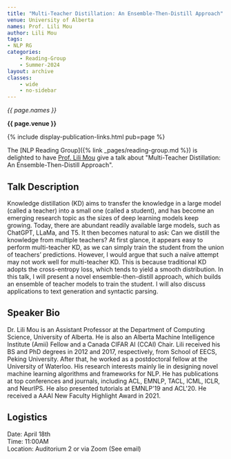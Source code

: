 ```yaml
---
title: "Multi-Teacher Distillation: An Ensemble-Then-Distill Approach"
venue: University of Alberta
names: Prof. Lili Mou
author: Lili Mou
tags:
- NLP RG
categories:
    - Reading-Group
    - Summer-2024
layout: archive
classes:
    - wide
    - no-sidebar
---
```


*{{ page.names }}*

**{{ page.venue }}**

{% include display-publication-links.html pub=page %}

The [NLP Reading Group]({% link _pages/reading-group.md %}) is delighted to have [Prof. Lili Mou](https://lili-mou.github.io/) give a talk about "Multi-Teacher Distillation: An Ensemble-Then-Distill Approach".

## Talk Description

Knowledge distillation (KD) aims to transfer the knowledge in a large model (called a teacher) into a small one (called a student), and has become an emerging research topic as the sizes of deep learning models keep growing. Today, there are abundant readily available large models, such as ChatGPT, LLaMa, and T5. It then becomes natural to ask: Can we distill the knowledge from multiple teachers? At first glance, it appears easy to perform multi-teacher KD, as we can simply train the student from the union of teachers’ predictions. However, I would argue that such a naïve attempt may not work well for multi-teacher KD. This is because traditional KD adopts the cross-entropy loss, which tends to yield a smooth distribution. In this talk, I will present a novel ensemble-then-distill approach, which builds an ensemble of teacher models to train the student. I will also discuss applications to text generation and syntactic parsing.

## Speaker Bio

Dr. Lili Mou is an Assistant Professor at the Department of Computing Science, University of Alberta. He is also an Alberta Machine Intelligence Institute (Amii) Fellow and a Canada CIFAR AI (CCAI) Chair. Lili received his BS and PhD degrees in 2012 and 2017, respectively, from School of EECS, Peking University. After that, he worked as a postdoctoral fellow at the University of Waterloo. His research interests mainly lie in designing novel machine learning algorithms and frameworks for NLP. He has publications at top conferences and journals, including ACL, EMNLP, TACL, ICML, ICLR, and NeurIPS. He also presented tutorials at EMNLP'19 and ACL'20. He received a AAAI New Faculty Highlight Award in 2021.

## Logistics

Date: April 18th <br>
Time: 11:00AM <br>
Location: Auditorium 2 or via Zoom (See email)